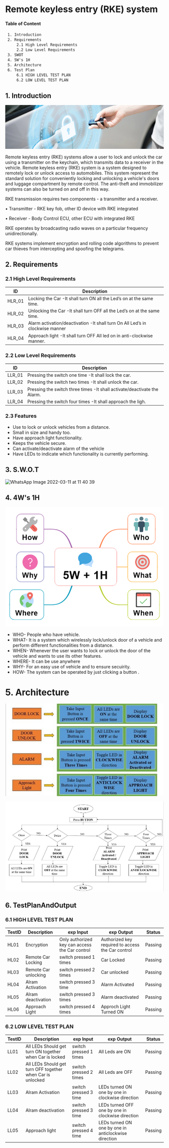 # Remote keyless entry (RKE) system
#### Table of Content
     1. Introduction
     2. Requirements
         2.1 High Level Requirements
         2.2 Low Level Requirements
     3. SWOT
     4. 5W's 1H
     5. Architecture
     6. Test Plan
         6.1 HIGH LEVEL TEST PLAN
         6.2 LOW LEVEL TEST PLAN
     
## 1. Introduction     
 ![Block Diagram](https://github.com/ShamaTorgal/M3_G15/blob/main/1.RKE/1_Requirements/RKEsys.webp)
 
Remote keyless entry (RKE) systems allow a user to lock and unlock the car using a transmitter on the keychain, which transmits data to a receiver in the vehicle. Remote keyless entry (RKE) system is a system designed to remotely lock or unlock access to automobiles. This system represent the standard solution for conveniently locking and unlocking a vehicle's doors and luggage compartment by remote control. The anti-theft and immobilizer systems can also be turned on and off in this way.

RKE transmission requires two components - a transmitter and a receiver.

• Transmitter - RKE key fob, other ID device with RKE integrated

• Receiver - Body Control ECU, other ECU with integrated RKE

RKE operates by broadcasting radio waves on a particular frequency unidirectionally.

RKE systems implement encryption and rolling code algorithms to prevent car thieves from intercepting and spoofing the telegrams.

## 2. Requirements

### 2.1 High Level Requirements

|ID	| Description |
| --- | --- |
|HLR_01|	Locking the Car	-It shall turn ON all the Led’s on at the same time.|
|HLR_02	|Unlocking the Car	-It shall turn OFF all the Led’s on at the same time.|
|HLR_03	|Alarm activation/deactivation	-It shall turn On All Led’s in clockwise manner|
|HLR_04	|Approach light	-It shall turn OFF All led on in anti-clockwise manner.|

### 2.2 Low Level Requirements

|ID|	Description|
| --- | --- |
|LLR_01|	Pressing the switch one time	-It shall lock the car.|
|LLR_02|	Pressing the switch two times	-It shall unlock the car.|
|LLR_03	|Pressing the switch three times	-It shall activate/deactivate the Alarm.|
|LLR_04	|Pressing the switch four times	-It shall approach the ligh.|

### 2.3 Features
* Use to lock or unlock vehicles from a distance.
* Small in size and handy too.
* Have approach light functionality.
* Keeps the vehicle secure.
* Can activate/deactivate alarm of the vehicle
* Have LEDs to indicate which functionality is currently performing.

## 3. S.W.O.T

![WhatsApp Image 2022-03-11 at 11 40 39](https://user-images.githubusercontent.com/98829310/157812599-6e424513-c305-40d6-a971-d1ec91013c27.jpeg)
## 4. 4W's 1H

 ![Block Diagram](https://github.com/ShamaTorgal/M3_G15/blob/main/1.RKE/1_Requirements/5W1H.png)

* WHO- People who have vehicle.
* WHAT- It is a system which wirelessly lock/unlock door of a vehicle and perform different functionalities from a distance.
* WHEN- Whenever the user wants to lock or unlock the door of the vehicle and wants to use its other features.
* WHERE- It can be use anywhere
* WHY- For an easy use of vehicle and to ensure secuirity.
* HOW- The system can be operated by just clicking a button .

# 5. Architecture

 ![Block Diagram](https://github.com/ShamaTorgal/M3_G15/blob/main/1.RKE/2_Architecture/image1.jpg)
 
 ![Block Diagram](https://github.com/ShamaTorgal/M3_G15/blob/main/1.RKE/2_Architecture/image2.jpg)

## 6. TestPlanAndOutput

### 6.1 HIGH LEVEL TEST PLAN
|TestID	|Description	|exp Input	|exp Output| 	Status|
| --- | --- | --- | --- | --- |
|HL01	|Encryption	|Only authorized key can access the Car control	|Authorized key required to access the Car control|	Passing|
|HL02	|Remote Car Locking	|switch pressed 1 times	|Car Locked	|Passing|
|HL03	|Remote Car unlocking	|switch pressed 2 times|	Car unlocked	|Passing|
|HL04	|Alram Activation	|switch pressed 3 time	|Alarm Activated|	Passing|
|HL05	|Alram deactivation	|switch pressed 3 times|	Alarm deactivated|	Passing|
|HL06	|Approach Light	|switch pressed 4 times	|Approch Light Turned ON	|Passing|

### 6.2 LOW LEVEL TEST PLAN

|TestID |	Description | exp	Input | exp	Output|Status|
| --- | --- | --- | --- | --- |
|LL01	|All LEDs Should get turn ON together when Car is locked|	switch pressed 1 times|	All Leds are ON	|Passing|
|LL02	|All LEDs Should get turn OFF together when Car is unlocked	|switch pressed 2 times|	All Leds are OFF|	Passing|
|LL03	|Alram Activation|	switch pressed 3 time	|LEDs turned ON one by one in clockwise direction	|Passing|
|LL04	|Alram deactivation	|switch pressed 3 time|	LEDs turned OFF one by one in clockwise direction	|Passing|
|LL05	|Approach light|	switch pressed 4 time	|LEDs turned ON one by one in anticlockwise direction	|Passing|

